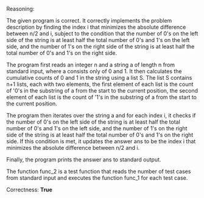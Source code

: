 Reasoning: 

The given program is correct. It correctly implements the problem description by finding the index i that minimizes the absolute difference between n/2 and i, subject to the condition that the number of 0's on the left side of the string is at least half the total number of 0's and 1's on the left side, and the number of 1's on the right side of the string is at least half the total number of 0's and 1's on the right side.

The program first reads an integer n and a string a of length n from standard input, where a consists only of 0 and 1. It then calculates the cumulative counts of 0 and 1 in the string using a list S. The list S contains n+1 lists, each with two elements, the first element of each list is the count of '0's in the substring of a from the start to the current position, the second element of each list is the count of '1's in the substring of a from the start to the current position.

The program then iterates over the string a and for each index i, it checks if the number of 0's on the left side of the string is at least half the total number of 0's and 1's on the left side, and the number of 1's on the right side of the string is at least half the total number of 0's and 1's on the right side. If this condition is met, it updates the answer ans to be the index i that minimizes the absolute difference between n/2 and i.

Finally, the program prints the answer ans to standard output.

The function func_2 is a test function that reads the number of test cases from standard input and executes the function func_1 for each test case.

Correctness: **True**
